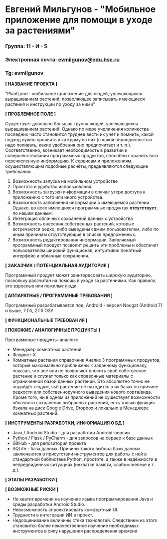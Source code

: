 # Евгений Мильгунов - "Мобильное приложение для помощи в уходе за растениями"

### Группа: 11 - И - 5
### Электронная почта: evmilgunov@edu.hse.ru
### Tg: evmilgunov


**[ НАЗВАНИЕ ПРОЕКТА ]**

"PlantLand - мобильное приложение для людей, увлекающихся выращиванием растений, позволяющее записывать имеющиеся растения и инструкции по уходу за ними"

**[ ПРОБЛЕМНОЕ ПОЛЕ ]**

Существует довольно большая группа людей, увлекающихся выращиванием растений. Однако по мере учеличения количества последних часто становится труднее вести их учёт и помнить, какой подход нужно проявить к каждому из них (с какой периодичностью надо поливать, какие удобрения оно предпочитает и т. п.). Соответственно, возникает необходимость в развитии и совершенствовании программных продуктов, способных хранить всю перечисленную информацию. К сервисам и приложениям, осуществляющим подобные расчёты, предъявляются следующие требования:
1.  Возможность запуска на мобильном устройстве
2.  Простота и удобство использования.
3.  Возможность загрузки информации в случае утери доступа к приложению с того или иного устройства.
4.  Возможность заполнения информации о имеющемся растении.
Однако, во всех имеющихся программных продуктах **отсутствует**, по нашим данным:
1.  Интеграция облачных сохранений данных с устройства
2.  Возможность внесения собственных растений, которые встречаются редко, либо выведены самим пользователем, либо по иным причинам отсутствующие в списке предложенных.
3.  Возможность редактирования информации.
Заявляемый программный продукт позволит решить эти проблемы и обеспечит пользователям широкий функционал, интуитивно понятный интерфейс и облачные сохранения.

**[ ЗАКАЗЧИК / ПОТЕНЦИАЛЬНАЯ АУДИТОРИЯ ]**

Программный продукт может заинтересовать широкую аудиторию, поскольку рассчитан на помощь в уходе за растениями. Как правило, это взрослые или пожилые люди.

**[ АППАРАТНЫЕ / ПРОГРАММНЫЕ ТРЕБОВАНИЯ ]**

Программный разрабатывается под:
Android - версия Nougat (Android 7) и выше, 7 Гб, 2 Гб ОЗУ

**[ ФУНКЦИОНАЛЬНЫЕ ТРЕБОВАНИЯ ]**



**[ ПОХОЖИЕ / АНАЛОГИЧНЫЕ ПРОДУКТЫ ]**

Программные продукты-аналоги:
*  Менеджер комнатных растений
*  Флорист-Х
*  Комнатные растения справочник
Анализ 3 программных продуктов, которые максимально приближены к заданному функционалу, показал, что все они не позволяют вносить своё собственное растение и служат только как справочные материалы с ограниченной базой данных растений. Это абсолютно точно не подойдёт людям, чьё растение не находится в их базах по причине редкости или собственноручного выведения нового сорта/вида. Кроме того, ни в одном из приложений не существует возможности облачного сохранения выбранных растений, есть только функция бэкапа на диск Google Drive, Dropbox и локально в Менеджере комнатных растений.

**[ ИНСТРУМЕНТЫ РАЗРАБОТКИ, ИНФОРМАЦИЯ О БД ]**

*  Java / Android Studio - для разработки Android-версии
*  Python / Flask / PyCharm - для запросов на сервер к базе данных
*  GitHub - для репозитория проекта
*  SQLite - база данных.
Причины такого выбора базы данных заключаются в присутствии инструментов для работы с ней в стандартной библиотеке Python, простоте, а также в надёжности в непредвиденных ситуациях (нехватке памяти, слабом железе и т. д.).

**[ ЭТАПЫ РАЗРАБОТКИ ]**



**[ ВОЗМОЖНЫЕ РИСКИ ]**

*  Не хватит времени на изучение языка программирования Java и среды разработки Android Studio.
*  Невозможность спроектировать комфортный UI.
*  Трудности в интеграции ИИ в проект.
*  Недооценивание величины стека технологий. Следствием из этого становится более некачественное изучение необходимых инструментов в силу нарушения распределения времени.
